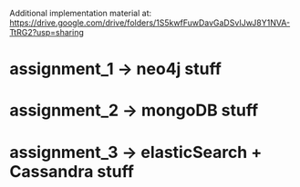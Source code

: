 Additional implementation material at: https://drive.google.com/drive/folders/1S5kwfFuwDavGaDSvIJwJ8Y1NVA-TtRG2?usp=sharing

# assignment_1 -> neo4j stuff
# assignment_2 -> mongoDB stuff
# assignment_3 -> elasticSearch + Cassandra stuff
